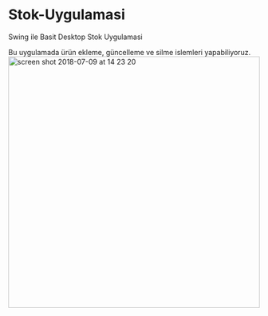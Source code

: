 # Stok-Uygulamasi
Swing ile Basit Desktop Stok Uygulamasi

Bu uygulamada ürün ekleme, güncelleme ve silme islemleri yapabiliyoruz.
<img width="504" alt="screen shot 2018-07-09 at 14 23 20" src="https://user-images.githubusercontent.com/28295071/42447788-b4789c4a-8383-11e8-8429-1605d2b89be8.png">
